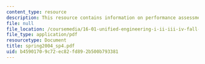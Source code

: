 ```yaml
---
content_type: resource
description: This resource contains information on performance assessment set.
file: null
file_location: /coursemedia/16-01-unified-engineering-i-ii-iii-iv-fall-2005-spring-2006/b45901709c72ec82fd892b500b793381_spring2004_sp4.pdf
file_type: application/pdf
resourcetype: Document
title: spring2004_sp4.pdf
uid: b4590170-9c72-ec82-fd89-2b500b793381
---
```

